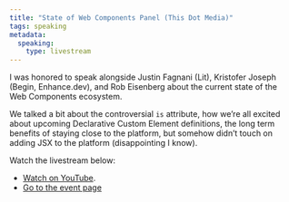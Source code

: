 ```yaml
---
title: "State of Web Components Panel (This Dot Media)"
tags: speaking
metadata:
  speaking:
    type: livestream
---
```

I was honored to speak alongside Justin Fagnani (Lit), Kristofer Joseph (Begin, Enhance.dev), and Rob Eisenberg about the current state of the Web Components ecosystem.

We talked a bit about the controversial `is` attribute, how we’re all excited about upcoming Declarative Custom Element definitions, the long term benefits of staying close to the platform, but somehow didn’t touch on adding JSX to the platform (disappointing I know).

Watch the livestream below:

<div class="fullwidth"><youtube-lite-player @slug="lC9sI-S7O8g" @label="{{ title }}"></youtube-lite-player></div>

* [Watch on YouTube](https://www.youtube.com/watch?v=lC9sI-S7O8g).
* [Go to the event page](https://www.thisdotmedia.com/state-of-the-web/state-of-web-components-june-2023)